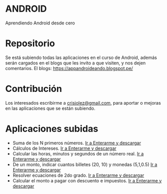 # ANDROID
Aprendiendo Android desde cero

# Repositorio
  Se está subiendo todas las aplicaciones en el curso de Android, además serán cargados en el blogs que les invito a que visiten, y nos dejen comentarios.
  El blogs: https://appandroideando.blogspot.pe/

# Contribución
  Los interesados escribirme a crisjolez@gmail.com, para aportar o mejoras en las aplicaciones que se están subiendo.
  
# Aplicaciones subidas
  - Suma de los N primeros números. <a href="https://appandroideando.blogspot.pe/2017/08/ejercicio-suma-de-los-n-primeros-numeros.html" title="">Ir a Enterarme y descargar</a>
  - Cálculos de Intereses. <a href="https://appandroideando.blogspot.pe/2017/08/ejercicio-calculo-de-interes-generado.html" title="">Ir a Enterarme y descargar</a>
  - Calcular las horas, minutos y segundos de un número real. <a href="https://appandroideando.blogspot.pe/2017/08/ejercicio-calcular-las-horas-minutos-y.html" title="">Ir a Enterarme y descargar</a>
  - De un monto, indicar cuantos billetes (20, 10) y monedas (5,1,0.5) <a href="https://appandroideando.blogspot.pe/2017/09/ejercicio-calcular-monto-y-determinar.html" title="">Ir a Enterarme y descargar</a>
  - Resolver ecuaciones de 2do grado. <a href="http://appandroideando.blogspot.pe/2017/09/ejercicio-resolver-ecuaciones-de-2do.html" title="">Ir a Enterarme y descargar</a>
  - Calcular el monto a pagar con descuento e impuestos. <a href="http://appandroideando.blogspot.pe/2017/09/ejercicio-determinar-el-importe-pagar.html" title="">Ir a Enterarme y descargar</a>
  
  

